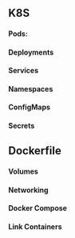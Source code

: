 ## K8S
#### Pods:

#### Deployments

#### Services

#### Namespaces

#### ConfigMaps

#### Secrets

## Dockerfile

#### Volumes

#### Networking

#### Docker Compose

#### Link Containers
